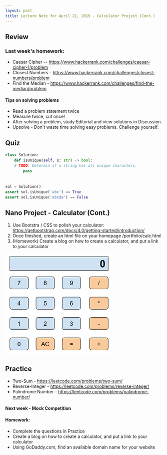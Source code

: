 ```yaml
---
layout: post
title: Lecture Note for April 21, 2019 - Calculator Project (Cont.)
---
```


## Review

### Last week's homework:

* Caesar Cipher -- https://www.hackerrank.com/challenges/caesar-cipher-1/problem
* Closest Numbers - https://www.hackerrank.com/challenges/closest-numbers/problem
* Find the Median - https://www.hackerrank.com/challenges/find-the-median/problem

#### Tips on solving problems

* Read a problem statement twice
* Measure twice, cut once!
* After solving a problem, study Editorial and view solutions in Discussion.
* Upsolve - Don't waste time solving easy problems. Challenge yourself.

## Quiz

```py
class Solution:
    def isUnique(self, s: str) -> bool:
	# TODO: Determin if a string has all unique characters.
        pass


sol = Solution()
assert sol.isUnique('abc') == True
assert sol.isUnique('abcda') == False
```

## Nano Project - Calculator (Cont.)

1. Use Bootstra / CSS to polish your calculator: https://getbootstrap.com/docs/4.0/getting-started/introduction/
2. Once finished, create an html file on your homepage /portfolio/calc.html
3. (Homework) Create a blog on how to create a calculator, and put a link to your calculator

![alt text](/images/calculator.png)


## Practice

* Two-Sum - https://leetcode.com/problems/two-sum/
* Reverse-Integer - https://leetcode.com/problems/reverse-integer/
* Palindrome Number - https://leetcode.com/problems/palindrome-number/


#### Next week - Mock Competition

#### Homework:

- Complete the questions in Practice
- Create a blog on how to create a calculator, and put a link to your calculator
- Using GoDaddy.com, find an available domain name for your website

